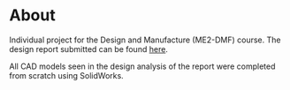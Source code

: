 # About 
Individual project for the Design and Manufacture (ME2-DMF) course. The design report submitted can be found [here](https://github.com/limbryan/hand-tool/blob/master/ME2%20Individual%20Hand%20Tool%20Design%20Report%20-%20Bryan%20Lim.pdf).

All CAD models seen in the design analysis of the report were completed from scratch using SolidWorks.
